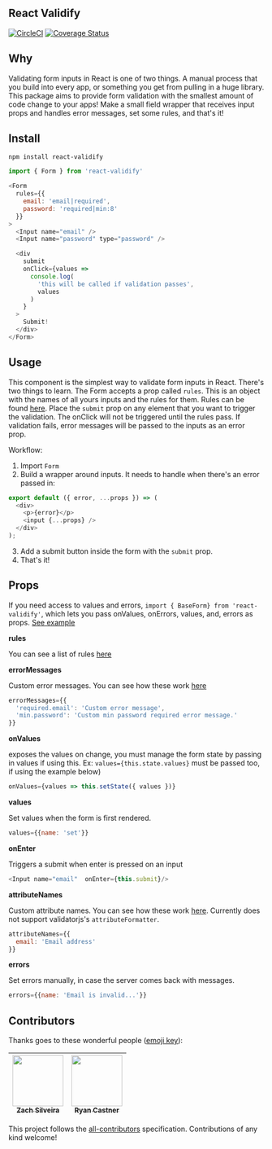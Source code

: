 ## React Validify
[![CircleCI](https://circleci.com/gh/navjobs/validify.svg?style=svg)](https://circleci.com/gh/navjobs/validify)
[![Coverage Status](https://coveralls.io/repos/github/navjobs/validify/badge.svg?branch=master)](https://coveralls.io/github/navjobs/validify?branch=master)

## Why

Validating form inputs in React is one of two things. A manual process that you build into every app, or something you get from pulling in a huge library. This package aims to provide form validation with the smallest amount of code change to your apps! Make a small field wrapper that receives input props and handles error messages, set some rules, and that's it!

## Install

```
npm install react-validify
```

```js
import { Form } from 'react-validify'

<Form
  rules={{
    email: 'email|required',
    password: 'required|min:8'
  }}
>
  <Input name="email" />
  <Input name="password" type="password" />

  <div
    submit
    onClick={values =>
      console.log(
        'this will be called if validation passes',
        values
      )
    }
  >
    Submit!
  </div>
</Form>
```

## Usage

This component is the simplest way to validate form inputs in React. There's two things to learn. The Form accepts a prop called `rules`. This is an object with the names of all yours inputs and the rules for them. Rules can be found [here](https://github.com/skaterdav85/validatorjs#available-rules). Place the `submit` prop on any element that you want to trigger the validation. The onClick will not be triggered until the rules pass. If validation fails, error messages will be passed to the inputs as an error prop.


Workflow:

1. Import `Form`
2. Build a wrapper around inputs. It needs to handle when there's an error passed in:

```js
export default ({ error, ...props }) => (
  <div>
    <p>{error}</p>
    <input {...props} />
  </div>
);

```
3. Add a submit button inside the form with the `submit` prop.
4. That's it!

## Props

If you need access to values and errors, `import { BaseForm} from 'react-validify'`, which lets you pass onValues, onErrors, values, and, errors as props. [See example](/src/form.js)

**rules**

You can see a list of rules [here](https://github.com/skaterdav85/validatorjs#available-rules)

**errorMessages**

Custom error messages. You can see how these work [here](https://github.com/skaterdav85/validatorjs#custom-error-messages)
```js
errorMessages={{
  'required.email': 'Custom error message',
  'min.password': 'Custom min password required error message.'
}}
```
**onValues**

exposes the values on change, you must manage the form state by passing in values if using this. Ex: `values={this.state.values}` must be passed too, if using the example below)
```js
onValues={values => this.setState({ values })}
```

**values**

Set values when the form is first rendered.
```js
values={{name: 'set'}}
```

**onEnter**

Triggers a submit when enter is pressed on an input

```js
<Input name="email"  onEnter={this.submit}/>
```

**attributeNames**

Custom attribute names. You can see how these work [here](https://github.com/skaterdav85/validatorjs#custom-attribute-names). Currently does not support validatorjs's `attributeFormatter`.
```js
attributeNames={{
  email: 'Email address'
}}
```

**errors**

Set errors manually, in case the server comes back with messages.

```js
errors={{name: 'Email is invalid...'}}
```

## Contributors

Thanks goes to these wonderful people ([emoji key](https://github.com/kentcdodds/all-contributors#emoji-key)):

<!-- ALL-CONTRIBUTORS-LIST:START - Do not remove or modify this section -->
| [<img src="https://avatars0.githubusercontent.com/u/449136?v=4" width="100px;"/><br /><sub>Zach Silveira</sub>](https://zach.codes)<br /> | [<img src="https://avatars1.githubusercontent.com/u/2430381?v=4" width="100px;"/><br /><sub>Ryan Castner</sub>](http://audiolion.github.io)<br /> |
| :---: | :---: |
<!-- ALL-CONTRIBUTORS-LIST:END -->

This project follows the [all-contributors](https://github.com/kentcdodds/all-contributors) specification. Contributions of any kind welcome!
